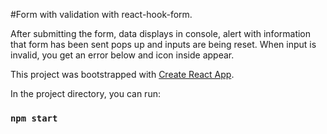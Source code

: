 #Form with validation with react-hook-form. 

After submitting the form, data displays in console, alert with information that form has been sent pops up and inputs are being reset.
When input is invalid, you get an error below and icon inside appear.



This project was bootstrapped with [Create React App](https://github.com/facebook/create-react-app).

In the project directory, you can run:

### `npm start`

